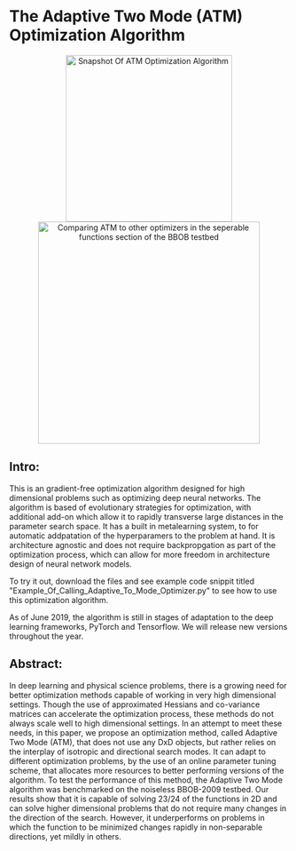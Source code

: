 # The Adaptive Two Mode (ATM) Optimization Algorithm

<p align="center">
   <img src=https://github.com/BjBodner/Portfolio/blob/master/Machine_Learning_and_Optimization_Projects/Images/ATM_Optimization_Snapshot.JPG width="300" title="Snapshot Of ATM Optimization Algorithm">
   <img src=https://github.com/BjBodner/Portfolio/blob/master/Machine_Learning_and_Optimization_Projects/Images/BBOB_20D.JPG width="400" title="Comparing ATM to other optimizers in the seperable functions section of the BBOB testbed">
   
## Intro: 
This is an gradient-free optimization algorithm designed for high dimensional problems such as optimizing deep neural networks.
The algorithm is based of evolutionary strategies for optimization, with additional add-on which allow it to rapidly transverse large distances in the parameter search space. It has a built in metalearning system, to for automatic addpatation of the hyperparamers to the problem at hand. It is architecture agnostic and does not require backpropgation as part of the optimization process, which can allow for more freedom in architecture design of neural network models. 


To try it out, download the files and see example code snippit titled "Example_Of_Calling_Adaptive_To_Mode_Optimizer.py"
to see how to use this optimization algorithm.

As of June 2019, the algorithm is still in stages of adaptation to the deep learning frameworks, PyTorch and Tensorflow. 
We will release new versions throughout the year.


## Abstract:
In deep learning and physical science problems, there is a growing need for better optimization methods capable of working in very high dimensional settings. Though the use of approximated Hessians and co-variance matrices can accelerate the optimization process, these methods do not always scale well to high dimensional settings. In an attempt to meet these needs, in this paper, we propose an optimization method, called Adaptive Two Mode (ATM), that does not use any DxD objects, but rather relies on the interplay of isotropic and directional search modes. It can adapt to different optimization problems, by the use of an online parameter tuning scheme, that allocates more resources to better performing versions of the algorithm. To test the performance of this method, the Adaptive Two Mode algorithm was benchmarked on the noiseless BBOB-2009 testbed. Our results show that it is capable of solving 23/24 of the functions in 2D and can solve higher dimensional problems that do not require many changes in the direction of the search. However, it underperforms on problems in which the function to be minimized changes rapidly in non-separable directions, yet mildly in others.
